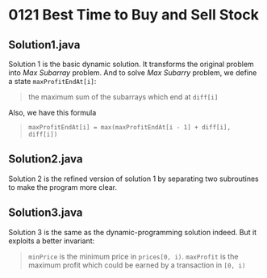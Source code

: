 # 0121 Best Time to Buy and Sell Stock

## Solution1.java

Solution 1 is the basic dynamic solution.  It transforms the original problem into *Max Subarray* problem.  And to solve *Max Subarry* problem, we define a state `maxProfitEndAt[i]`:

> the maximum sum of the subarrays which end at `diff[i]`

Also, we have this formula

> `maxProfitEndAt[i] = max(maxProfitEndAt[i - 1] + diff[i], diff[i])`

## Solution2.java

Solution 2 is the refined version of solution 1 by separating two subroutines to make the program more clear.

## Solution3.java

Solution 3 is the same as the dynamic-programming solution indeed.  But it exploits a better invariant:

> `minPrice` is the minimum price in `prices[0, i)`.  `maxProfit` is the maximum profit which could be earned by a transaction in `[0, i)`